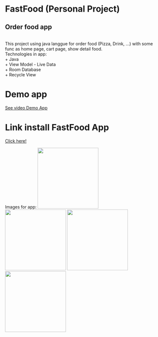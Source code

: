 <h1> FastFood (Personal Project) </h1>
<h2> Order food app </h2> <br/>
This project using java langgue for order food (Pizza, Drink, ...) with some func as home page, cart page, show detail food. <br/>
Technologies in app: <br/>
+ Java <br/>
+ View Model - Live Data <br/>
+ Room Database <br/>
+ Recycle View <br/>
<h1> Demo app </h1>
<a href="https://user-images.githubusercontent.com/71754731/186569446-8d0a90c5-1a5d-4ca9-bf14-496176a79418.mp4"> See video Demo App </a>

<h1> Link install FastFood App </h1>
<a href="https://drive.google.com/file/d/128OHlJBbkFlXLkVsdYE0VC8FkBkwjk7u/view?usp=sharing"> Click here! </a>

Images for app:
<img width="200" src="https://user-images.githubusercontent.com/71754731/186816344-0f272dbc-3585-4c88-a1ff-b9eb7d51965a.png"/>
<img width="200" src="https://user-images.githubusercontent.com/71754731/186816397-e7cfe916-fdb2-485b-a95d-c8317eb80851.png"/>
<img width="200" src="https://user-images.githubusercontent.com/71754731/186816466-451f771d-0857-4d33-a683-f02eefbfbdf3.png"/>
<img width="200" src="https://user-images.githubusercontent.com/71754731/186816549-4f88515d-b8df-4fbc-8c10-338082b18f0f.png"/>
